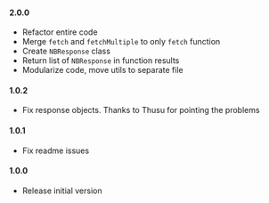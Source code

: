 #### 2.0.0
* Refactor entire code
* Merge `fetch` and `fetchMultiple` to only `fetch` function
* Create `NBResponse` class
* Return list of `NBResponse` in function results
* Modularize code, move utils to separate file

#### 1.0.2
* Fix response objects. Thanks to Thusu for pointing the problems

#### 1.0.1
* Fix readme issues

#### 1.0.0
* Release initial version

